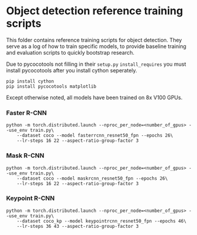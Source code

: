 # Object detection reference training scripts

This folder contains reference training scripts for object detection.
They serve as a log of how to train specific models, to provide baseline
training and evaluation scripts to quickly bootstrap research.

Due to pycocotools not filling in their `setup.py` `install_requires` you
must install pycocotools after you install cython seperately. 

```
pip install cython
pip install pycocotools matplotlib
```

Except otherwise noted, all models have been trained on 8x V100 GPUs. 


### Faster R-CNN
```
python -m torch.distributed.launch --nproc_per_node=<number_of_gpus> --use_env train.py\
    --dataset coco --model fasterrcnn_resnet50_fpn --epochs 26\
    --lr-steps 16 22 --aspect-ratio-group-factor 3
```


### Mask R-CNN
```
python -m torch.distributed.launch --nproc_per_node=<number_of_gpus> --use_env train.py\
    --dataset coco --model maskrcnn_resnet50_fpn --epochs 26\
    --lr-steps 16 22 --aspect-ratio-group-factor 3
```


### Keypoint R-CNN
```
python -m torch.distributed.launch --nproc_per_node=<number_of_gpus> --use_env train.py\
    --dataset coco_kp --model keypointrcnn_resnet50_fpn --epochs 46\
    --lr-steps 36 43 --aspect-ratio-group-factor 3
```

